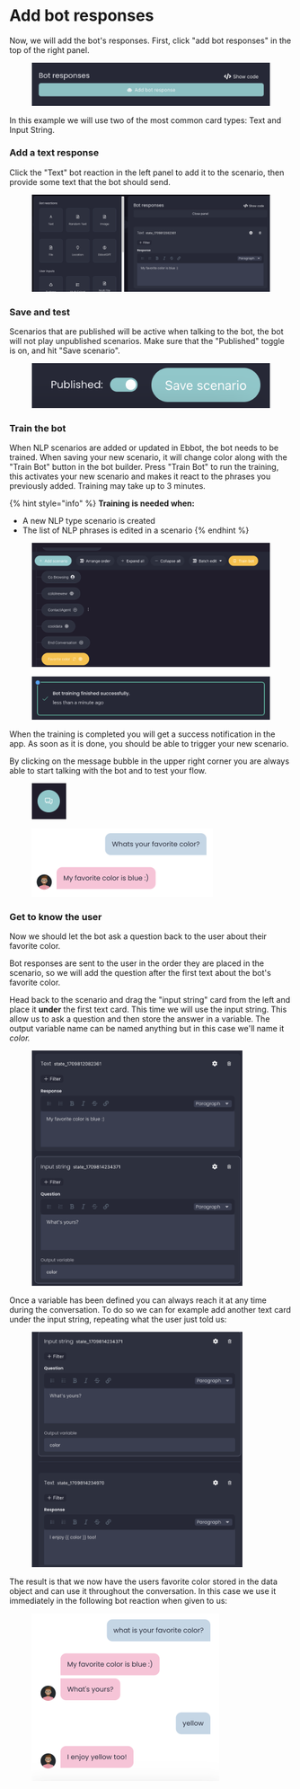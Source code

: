 # Add bot responses

Now, we will add the bot's responses. First, click "add bot responses" in the top of the right panel.&#x20;

<figure><img src="../../.gitbook/assets/image (116).png" alt=""><figcaption></figcaption></figure>

In this example we will use two of the most common card types: Text and Input String.

### Add a text response

Click the "Text" bot reaction in the left panel to add it to the scenario, then provide some text that the bot should send.&#x20;

<figure><img src="../../.gitbook/assets/image (117).png" alt=""><figcaption></figcaption></figure>

### Save and test

Scenarios that are published will be active when talking to the bot, the bot will not play unpublished scenarios. Make sure that the "Published" toggle is on, and hit "Save scenario".&#x20;

<figure><img src="../../.gitbook/assets/image (118).png" alt=""><figcaption></figcaption></figure>

### **Train the bot**

When NLP scenarios are added or updated in Ebbot, the bot needs to be trained. When saving your new scenario, it will change color along with the "Train Bot" button in the bot builder. Press "Train Bot" to run the training, this activates your new scenario and makes it react to the phrases you previously added. Training may take up to 3 minutes.

{% hint style="info" %}
**Training is needed when:**

* A new NLP type scenario is created
* The list of NLP phrases is edited in a scenario
{% endhint %}

<figure><img src="../../.gitbook/assets/image (119).png" alt=""><figcaption></figcaption></figure>

<figure><img src="../../.gitbook/assets/image (120).png" alt=""><figcaption></figcaption></figure>

When the training is completed you will get a success notification in the app. As soon as it is done, you should be able to trigger your new scenario.&#x20;

By clicking on the message bubble in the upper right corner you are always able to start talking with the bot and to test your flow.&#x20;

<figure><img src="../../.gitbook/assets/image (121).png" alt="" width="61"><figcaption></figcaption></figure>

<figure><img src="../../.gitbook/assets/image (123).png" alt="" width="322"><figcaption></figcaption></figure>

### **Get to know the user**

Now we should let the bot ask a question back to the user about their favorite color.&#x20;

Bot responses are sent to the user in the order they are placed in the scenario, so we will add the question after the first text about the bot's favorite color.&#x20;

Head back to the scenario and drag the "input string" card from the left and place it **under** the first text card. This time we will use the input string. This allow us to ask a question and then store the answer in a variable. The output variable name can be named anything but in this case we'll name it _color._

<figure><img src="../../.gitbook/assets/image (124).png" alt="" width="375"><figcaption></figcaption></figure>

Once a variable has been defined you can always reach it at any time during the conversation. To do so we can for example add another text card under the input string, repeating what the user just told us:&#x20;

<figure><img src="../../.gitbook/assets/image (126).png" alt="" width="375"><figcaption></figcaption></figure>

The result is that we now have the users favorite color stored in the data object and can use it throughout the conversation. In this case we use it immediately in the following bot reaction when given to us:&#x20;

<figure><img src="../../.gitbook/assets/image (127).png" alt="" width="334"><figcaption></figcaption></figure>
